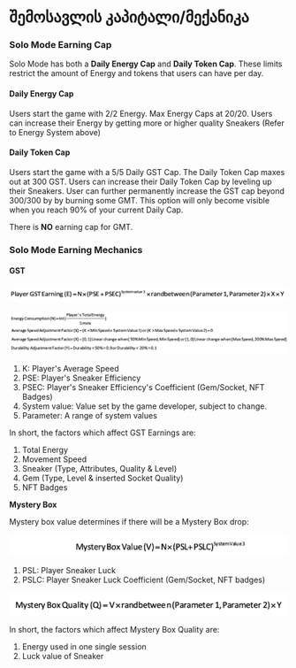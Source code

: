 # შემოსავლის კაპიტალი/მექანიკა

### Solo Mode Earning Cap

Solo Mode has both a **Daily Energy Cap** and **Daily Token Cap**. These limits restrict the amount of Energy and tokens that users can have per day.

#### **Daily Energy Cap**

Users start the game with 2/2 Energy. Max Energy Caps at 20/20. Users can increase their Energy by getting more or higher quality Sneakers (Refer to Energy System above)

#### **Daily Token Cap**

Users start the game with a 5/5 Daily GST Cap. The Daily Token Cap maxes out at 300 GST. Users can increase their Daily Token Cap by leveling up their Sneakers. User can further permanently increase the GST cap beyond 300/300 by by burning some GMT. This option will only become visible when you reach 90% of your current Daily Cap.

There is **NO** earning cap for GMT.&#x20;



### Solo Mode Earning Mechanics

#### GST

![](../.gitbook/assets/image.png)

![](<../.gitbook/assets/image (3).png>)

1. K: Player's Average Speed
2. PSE: Player's Sneaker Efficiency
3. PSEC: Player's Sneaker Efficiency's Coefficient (Gem/Socket, NFT Badges)
4. System value: Value set by the game developer, subject to change.
5. Parameter: A range of system values

In short, the factors which affect GST Earnings are:

1. Total Energy
2. Movement Speed
3. Sneaker (Type, Attributes, Quality & Level)
4. Gem (Type, Level & inserted Socket Quality)
5. NFT Badges



**Mystery Box**

Mystery box value determines if there will be a Mystery Box drop:

![](<../.gitbook/assets/image (1).png>)

1. PSL: Player Sneaker Luck
2. PSLC: Player Sneaker Luck Coefficient (Gem/Socket, NFT badges)

![](<../.gitbook/assets/image (2).png>)

In short, the factors which affect Mystery Box Quality are:

1. Energy used in one single session
2. Luck value of Sneaker
